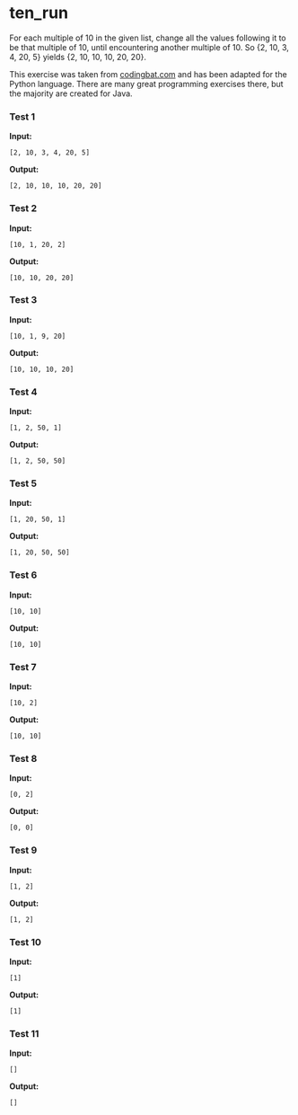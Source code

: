 # ten_run





For each multiple of 10 in the given list, change all the values following it to be that multiple of 10, until encountering another multiple of 10. So {2, 10, 3, 4, 20, 5} yields {2, 10, 10, 10, 20, 20}.

This exercise was taken from [codingbat.com](https://codingbat.com/prob/p199484) and has been adapted for the Python language. There are many great programming exercises there, but the majority are created for Java.






### Test 1
**Input:**
```
[2, 10, 3, 4, 20, 5]
```
**Output:**
```
[2, 10, 10, 10, 20, 20]
```
### Test 2
**Input:**
```
[10, 1, 20, 2]
```
**Output:**
```
[10, 10, 20, 20]
```
### Test 3
**Input:**
```
[10, 1, 9, 20]
```
**Output:**
```
[10, 10, 10, 20]
```
### Test 4
**Input:**
```
[1, 2, 50, 1]
```
**Output:**
```
[1, 2, 50, 50]
```
### Test 5
**Input:**
```
[1, 20, 50, 1]
```
**Output:**
```
[1, 20, 50, 50]
```
### Test 6
**Input:**
```
[10, 10]
```
**Output:**
```
[10, 10]
```
### Test 7
**Input:**
```
[10, 2]
```
**Output:**
```
[10, 10]
```
### Test 8
**Input:**
```
[0, 2]
```
**Output:**
```
[0, 0]
```
### Test 9
**Input:**
```
[1, 2]
```
**Output:**
```
[1, 2]
```
### Test 10
**Input:**
```
[1]
```
**Output:**
```
[1]
```
### Test 11
**Input:**
```
[]
```
**Output:**
```
[]
```

